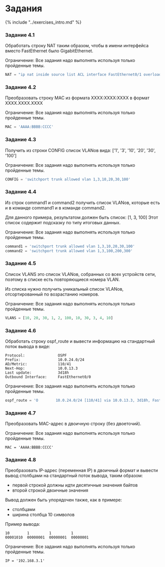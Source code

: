# Задания

{% include "../exercises_intro.md" %}

### Задание 4.1

Обработать строку NAT таким образом,
чтобы в имени интерфейса вместо FastEthernet было GigabitEthernet.

Ограничение: Все задания надо выполнять используя только пройденные темы.

```python
NAT = "ip nat inside source list ACL interface FastEthernet0/1 overload"
```


### Задание 4.2

Преобразовать строку MAC из формата XXXX:XXXX:XXXX в формат XXXX.XXXX.XXXX

Ограничение: Все задания надо выполнять используя только пройденные темы.

```python
MAC = 'AAAA:BBBB:CCCC'
```

### Задание 4.3

Получить из строки CONFIG список VLANов вида:
['1', '3', '10', '20', '30', '100']

Ограничение: Все задания надо выполнять используя только пройденные темы.

```python
CONFIG = 'switchport trunk allowed vlan 1,3,10,20,30,100'
```


### Задание 4.4

Из строк command1 и command2 получить список VLANов,
которые есть и в команде command1 и в команде command2.

Для данного примера, результатом должен быть список: [1, 3, 100]
Этот список содержит подсказку по типу итоговых данных.

Ограничение: Все задания надо выполнять используя только пройденные темы.

```python
command1 = 'switchport trunk allowed vlan 1,3,10,20,30,100'
command2 = 'switchport trunk allowed vlan 1,3,100,200,300'
```


### Задание 4.5

Список VLANS это список VLANов, собранных со всех устройств сети,
поэтому в списке есть повторяющиеся номера VLAN.

Из списка нужно получить уникальный список VLANов,
отсортированный по возрастанию номеров.

Ограничение: Все задания надо выполнять используя только пройденные темы.

```python
VLANS = [10, 20, 30, 1, 2, 100, 10, 30, 3, 4, 10]
```


### Задание 4.6

Обработать строку ospf_route и вывести информацию на стандартный поток вывода в виде:
```
Protocol:               OSPF
Prefix:                 10.0.24.0/24
AD/Metric:              110/41
Next-Hop:               10.0.13.3
Last update:            3d18h
Outbound Interface:     FastEthernet0/0
```

Ограничение: Все задания надо выполнять используя только пройденные темы.


```python
ospf_route = 'O        10.0.24.0/24 [110/41] via 10.0.13.3, 3d18h, FastEthernet0/0'
```

### Задание 4.7

Преобразовать MAC-адрес в двоичную строку (без двоеточий).

Ограничение: Все задания надо выполнять используя только пройденные темы.

```
MAC = 'AAAA:BBBB:CCCC'
```


### Задание 4.8

Преобразовать IP-адрес (переменная IP) в двоичный формат и вывести вывод столбцами на стандартный поток вывода, таким образом:
* первой строкой должны идти десятичные значения байтов
* второй строкой двоичные значения

Вывод должен быть упорядочен также, как в примере:
* столбцами
* ширина столбца 10 символов

Пример вывода:
```
10        1         1         1
00001010  00000001  00000001  00000001
```

Ограничение: Все задания надо выполнять используя только пройденные темы.

```
IP = '192.168.3.1'
```

